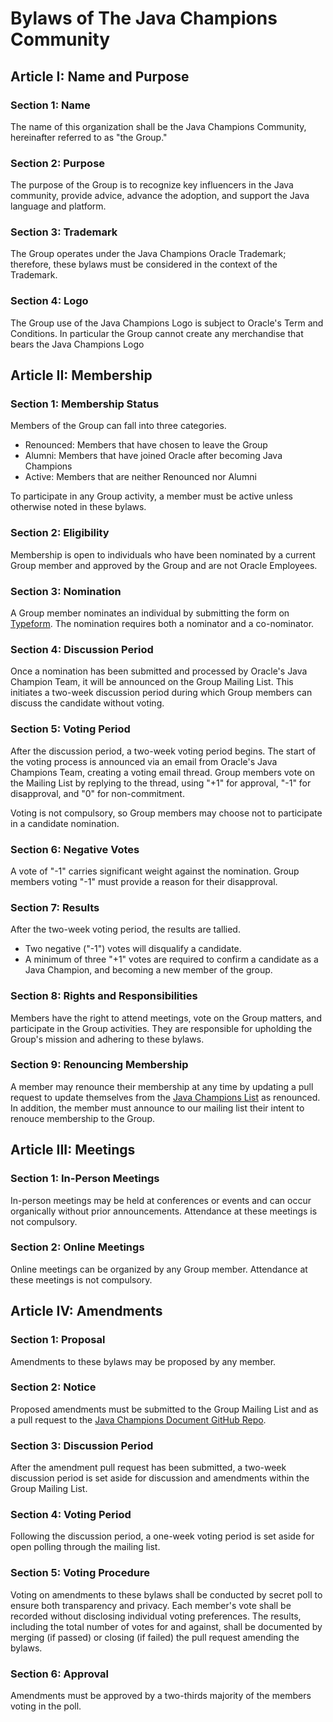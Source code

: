# Bylaws of The Java Champions Community

## Article I: Name and Purpose

### Section 1: Name
The name of this organization shall be the Java Champions Community, hereinafter referred to as "the Group."

### Section 2: Purpose
The purpose of the Group is to recognize key influencers in the Java community, provide advice, advance the adoption, and support the Java language and platform.

### Section 3: Trademark
The Group operates under the Java Champions Oracle Trademark; therefore, these bylaws must be considered in the context of the Trademark.

### Section 4: Logo
The Group use of the Java Champions Logo is subject to Oracle's Term and Conditions. In particular the Group cannot create any merchandise that bears the Java Champions Logo 

## Article II: Membership

### Section 1: Membership Status
Members of the Group can fall into three categories. 
 - Renounced: Members that have chosen to leave the Group
 - Alumni: Members that have joined Oracle after becoming Java Champions
 - Active: Members that are neither Renounced nor Alumni

To participate in any Group activity, a member must be active unless otherwise noted in these bylaws.

### Section 2: Eligibility
Membership is open to individuals who have been nominated by a current Group member and approved by the Group and are not Oracle Employees.

### Section 3: Nomination
A Group member nominates an individual by submitting the form on [Typeform](https://form.typeform.com/to/dMS1s8). The nomination requires both a nominator and a co-nominator.

### Section 4: Discussion Period
Once a nomination has been submitted and processed by Oracle's Java Champion Team, it will be announced on the Group Mailing List. This initiates a two-week discussion period during which Group members can discuss the candidate without voting.

### Section 5: Voting Period
After the discussion period, a two-week voting period begins. The start of the voting process is announced via an email from Oracle's Java Champions Team, creating a voting email thread. Group members vote on the Mailing List by replying to the thread, using "+1" for approval, "-1" for disapproval, and "0" for non-commitment.

Voting is not compulsory, so Group members may choose not to participate in a candidate nomination.

### Section 6: Negative Votes
A vote of "-1" carries significant weight against the nomination. Group members voting "-1" must provide a reason for their disapproval.

### Section 7: Results
After the two-week voting period, the results are tallied.
- Two negative ("-1") votes will disqualify a candidate.
- A minimum of three "+1" votes are required to confirm a candidate as a Java Champion, and becoming a new member of the group.

### Section 8: Rights and Responsibilities
Members have the right to attend meetings, vote on the Group matters, and participate in the Group activities. They are responsible for upholding the Group's mission and adhering to these bylaws.

### Section 9: Renouncing Membership
A member may renounce their membership at any time by updating a pull request to update themselves from the [Java Champions List](https://github.com/aalmiray/java-champions/blob/main/java-champions.yml) as renounced. In addition, the member must announce to our mailing list their intent to renouce membership to the Group.

## Article III: Meetings

### Section 1: In-Person Meetings
In-person meetings may be held at conferences or events and can occur organically without prior announcements. Attendance at these meetings is not compulsory.

### Section 2: Online Meetings
Online meetings can be organized by any Group member. Attendance at these meetings is not compulsory.

## Article IV: Amendments

### Section 1: Proposal
Amendments to these bylaws may be proposed by any member.

### Section 2: Notice
Proposed amendments must be submitted to the Group Mailing List and as a pull request to the [Java Champions Document GitHub Repo](https://github.com/aalmiray/java-champions).

### Section 3: Discussion Period
After the amendment pull request has been submitted, a two-week discussion period is set aside for discussion and amendments within the Group Mailing List.

### Section 4: Voting Period
Following the discussion period, a one-week voting period is set aside for open polling through the mailing list.

### Section 5: Voting Procedure
Voting on amendments to these bylaws shall be conducted by secret poll to ensure both transparency and privacy. Each member's vote shall be recorded without disclosing individual voting preferences. The results, including the total number of votes for and against, shall be documented by merging (if passed) or closing (if failed) the pull request amending the bylaws.

### Section 6: Approval
Amendments must be approved by a two-thirds majority of the members voting in the poll.
